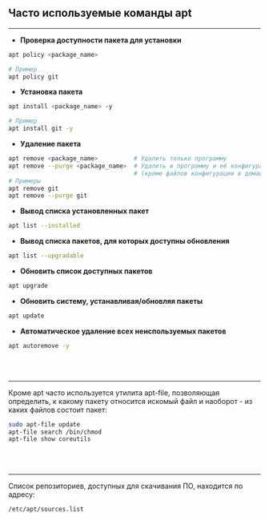 ## Часто используемые команды apt
---

* **Проверка доступности пакета для установки**

```sh
apt policy <package_name>

# Пример
apt policy git
```

* **Установка пакета**

```sh
apt install <package_name> -y

# Пример
apt install git -y
```

* **Удаление пакета**

```sh
apt remove <package_name>          # Удалить только программу
apt remove --purge <package_name>  # Удалить и программу и её конфигурационные файлы
                                   # (кроме файлов конфигурации в домашнем каталоге)
# Примеры
apt remove git
apt remove --purge git
```

* **Вывод списка установленных пакет**

```sh
apt list --installed
```

* **Вывод списка пакетов, для которых доступны обновления**

```sh
apt list --upgradable
```

* **Обновить список доступных пакетов**

```sh
apt upgrade
```

* **Обновить систему, устанавливая/обновляя пакеты**

```sh
apt update
```

* **Автоматическое удаление всех неиспользуемых пакетов**

```sh
apt autoremove -y
```

<br>  
<br>  

---
Кроме apt часто используется утилита apt-file, позволяющая определить, к какому пакету относится искомый файл и наоборот - из каких файлов состоит пакет:
```sh
sudo apt-file update
apt-file search /bin/chmod
apt-file show coreutils
```

<br>  
<br>  

---
Список репозиториев, доступных для скачивания ПО, находится по адресу:
```sh
/etc/apt/sources.list
```

<br>  
<br>  